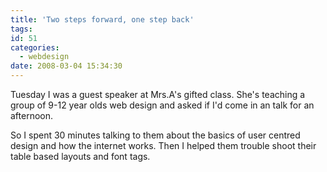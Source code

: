 ```yaml
---
title: 'Two steps forward, one step back'
tags:
id: 51
categories:
  - webdesign
date: 2008-03-04 15:34:30
---
```


Tuesday I was a guest speaker at Mrs.A's gifted class.  She's teaching a group of 9-12 year olds web design and asked if I'd come in an talk for an afternoon.

So I spent 30 minutes talking to them about the basics of user centred design and how the internet works.  Then I helped them trouble shoot their table based layouts and font tags.
